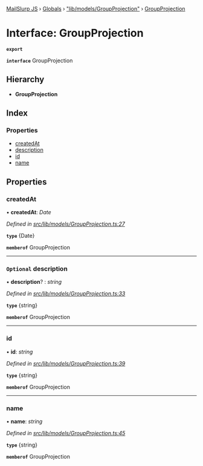 [MailSlurp JS](../README.md) › [Globals](../globals.md) › ["lib/models/GroupProjection"](../modules/_lib_models_groupprojection_.md) › [GroupProjection](_lib_models_groupprojection_.groupprojection.md)

# Interface: GroupProjection

**`export`** 

**`interface`** GroupProjection

## Hierarchy

* **GroupProjection**

## Index

### Properties

* [createdAt](_lib_models_groupprojection_.groupprojection.md#createdat)
* [description](_lib_models_groupprojection_.groupprojection.md#optional-description)
* [id](_lib_models_groupprojection_.groupprojection.md#id)
* [name](_lib_models_groupprojection_.groupprojection.md#name)

## Properties

###  createdAt

• **createdAt**: *Date*

*Defined in [src/lib/models/GroupProjection.ts:27](https://github.com/mailslurp/mailslurp-client-ts-js/blob/fc9510a/src/lib/models/GroupProjection.ts#L27)*

**`type`** {Date}

**`memberof`** GroupProjection

___

### `Optional` description

• **description**? : *string*

*Defined in [src/lib/models/GroupProjection.ts:33](https://github.com/mailslurp/mailslurp-client-ts-js/blob/fc9510a/src/lib/models/GroupProjection.ts#L33)*

**`type`** {string}

**`memberof`** GroupProjection

___

###  id

• **id**: *string*

*Defined in [src/lib/models/GroupProjection.ts:39](https://github.com/mailslurp/mailslurp-client-ts-js/blob/fc9510a/src/lib/models/GroupProjection.ts#L39)*

**`type`** {string}

**`memberof`** GroupProjection

___

###  name

• **name**: *string*

*Defined in [src/lib/models/GroupProjection.ts:45](https://github.com/mailslurp/mailslurp-client-ts-js/blob/fc9510a/src/lib/models/GroupProjection.ts#L45)*

**`type`** {string}

**`memberof`** GroupProjection
